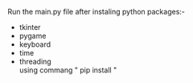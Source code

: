 Run the main.py file after instaling python packages:-
 * tkinter
 * pygame
 * keyboard
 * time
 * threading\
using commang " pip install <package name> "

